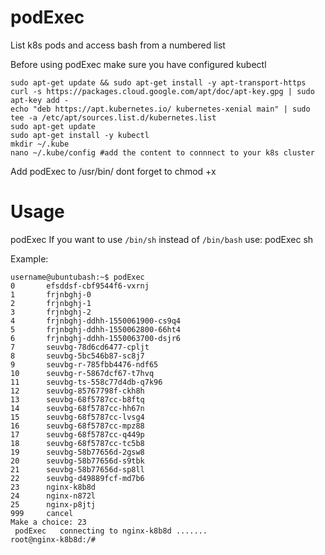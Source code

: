 # podExec
List k8s pods and access bash from a numbered list

Before using podExec make sure you have configured kubectl
```
sudo apt-get update && sudo apt-get install -y apt-transport-https
curl -s https://packages.cloud.google.com/apt/doc/apt-key.gpg | sudo apt-key add -
echo "deb https://apt.kubernetes.io/ kubernetes-xenial main" | sudo tee -a /etc/apt/sources.list.d/kubernetes.list
sudo apt-get update
sudo apt-get install -y kubectl
mkdir ~/.kube
nano ~/.kube/config #add the content to connnect to your k8s cluster
```

Add podExec to /usr/bin/
dont forget to chmod +x

# Usage
podExec
If you want to use `/bin/sh` instead of `/bin/bash` use:
podExec sh

Example:
```
username@ubuntubash:~$ podExec
0       efsddsf-cbf9544f6-vxrnj
1       frjnbghj-0
2       frjnbghj-1
3       frjnbghj-2
4       frjnbghj-ddhh-1550061900-cs9q4
5       frjnbghj-ddhh-1550062800-66ht4
6       frjnbghj-ddhh-1550063700-dsjr6
7       seuvbg-78d6cd6477-cpljt
8       seuvbg-5bc546b87-sc8j7
9       seuvbg-r-785fbb4476-ndf65
10      seuvbg-r-5867dcf67-t7hvq
11      seuvbg-ts-558c77d4db-q7k96
12      seuvbg-85767798f-ckh8h
13      seuvbg-68f5787cc-b8ftq
14      seuvbg-68f5787cc-hh67n
15      seuvbg-68f5787cc-lvsg4
16      seuvbg-68f5787cc-mpz88
17      seuvbg-68f5787cc-q449p
18      seuvbg-68f5787cc-tc5b8
19      seuvbg-58b77656d-2gsw8
20      seuvbg-58b77656d-s9tbk
21      seuvbg-58b77656d-sp8ll
22      seuvbg-d49889fcf-md7b6
23      nginx-k8b8d
24      nginx-n872l
25      nginx-p8jtj
999     cancel
Make a choice: 23
 podExec   connecting to nginx-k8b8d .......
root@nginx-k8b8d:/#
```
